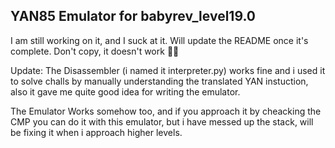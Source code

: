 ## YAN85 Emulator for babyrev_level19.0

I am still working on it, and I suck at it. Will update the README once it's complete.
Don't copy, it doesn't work 😮‍💨

Update: The Disassembler (i named it interpreter.py) works fine and i used it to solve challs by manually understanding the translated YAN instuction, also it gave me quite good idea for writing the emulator.

The Emulator Works somehow too, and if you approach it by cheacking the CMP you can do it with this emulator, but i have messed up the stack, will be fixing it when i approach higher levels.
